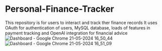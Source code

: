# Personal-Finance-Tracker
This repository is for users to interact and track ther finance records
It uses OAuth for authentication of users, MySQL database, loads of features in payment tracking and OpenAI integration for financial advice
![Dashboard - Google Chrome 21-05-2024 16_50_44](https://github.com/Tannic-Paprika/FJ-BE-R2-RajPattnaik-NIT-Rourkela/assets/98445752/3c5d76b4-3c5e-4463-8ffc-3fe46a74b132)
![Dashboard - Google Chrome 21-05-2024 16_51_09](https://github.com/Tannic-Paprika/FJ-BE-R2-RajPattnaik-NIT-Rourkela/assets/98445752/c7298d42-c7f9-4edd-b633-b680bf163c35)
